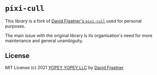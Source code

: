 # `pixi-cull`

This library is a fork of [David Figatner's `pixi-cull`](https://github.com/davidfig/pixi-cull) used for personal purposes.

The main issue with the original library is its organisation's need for more maintenance and general unambiguity.

## License

MIT License
(c) 2021 [YOPEY YOPEY LLC](https://yopeyopey.com/) by [David Figatner](https://twitter.com/yopey_yopey/)
